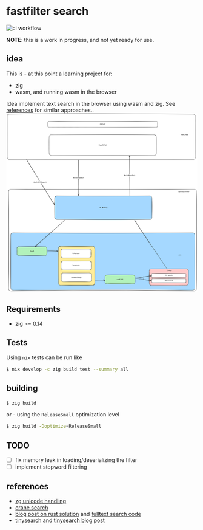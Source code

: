 # fastfilter search

![ci workflow](https://github.com/thekorn/fastfilter_search/actions/workflows/ci.yaml/badge.svg)

**NOTE**: this is a work in progress, and not yet ready for use.

## idea

This is - at this point a learning project for:

  - zig
  - wasm, and running wasm in the browser

Idea implement text search in the browser using wasm and zig. See [references](#references) for similar approaches..
![fast filter search](./docs/fastfilter_search.png)

## Requirements

- zig >= 0.14

## Tests

Using `nix` tests can be run like

```bash
$ nix develop -c zig build test --summary all
```

## building

```bash
$ zig build
```

or - using the `ReleaseSmall` optimization level

```bash
$ zig build -Doptimize=ReleaseSmall
```

## TODO

- [ ] fix memory leak in loading/deserializing the filter
- [ ] implement stopword filtering

## references

 - [zg unicode handling](https://codeberg.org/atman/zg)
 - [crane search](https://github.com/healeycodes/crane-search)
 - [blog post on rust solution](https://dawchihliou.github.io/articles/i-built-a-snappy-full-text-search-with-webassembly-rust-nextjs-and-xor-filters) and [fulltext search code](https://github.com/DawChihLiou/dawchihliou.github.io/tree/main/wasm/fulltext-search)
 - [tinysearch](https://github.com/tinysearch/tinysearch) and [tinysearch blog post](https://endler.dev/2019/tinysearch)
